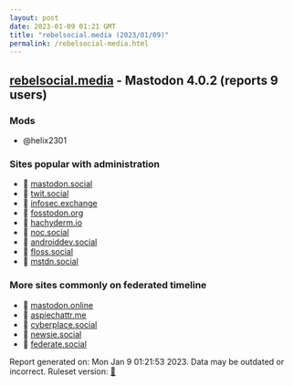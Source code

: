 ```yaml
---
layout: post
date: 2023-01-09 01:21 GMT
title: "rebelsocial.media (2023/01/09)"
permalink: /rebelsocial-media.html
---
```



## [rebelsocial.media](https://rebelsocial.media) - Mastodon 4.0.2 (reports 9 users)

### Mods
 * @helix2301

### Sites popular with administration

* 🐘 [mastodon.social](/mastodon-social.html)
* 🐘 [twit.social](/twit-social.html)
* 🐘 [infosec.exchange](/infosec-exchange.html)
* 🐘 [fosstodon.org](/fosstodon-org.html)
* 🐘 [hachyderm.io](/hachyderm-io.html)
* 🐘 [noc.social](/noc-social.html)
* 🐘 [androiddev.social](/androiddev-social.html)
* 🐘 [floss.social](/floss-social.html)
* 🐘 [mstdn.social](/mstdn-social.html)

### More sites commonly on federated timeline

* 🐘 [mastodon.online](/mastodon-online.html)
* 🐘 [aspiechattr.me](/aspiechattr-me.html)
* 🐘 [cyberplace.social](/cyberplace-social.html)
* 🐘 [newsie.social](/newsie-social.html)
* 🐘 [federate.social](/federate-social.html)

Report generated on: Mon Jan  9 01:21:53 2023. Data may be outdated or incorrect.
Ruleset version: [🏀](/version-basketball)

